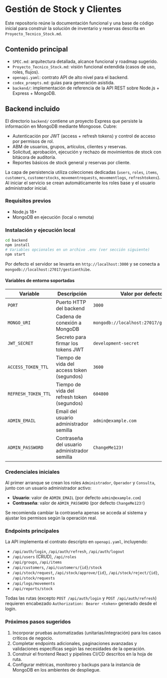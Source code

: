 # Gestión de Stock y Clientes

Este repositorio reúne la documentación funcional y una base de código inicial para construir la solución de inventario y reservas descrita en `Proyecto_Tecnico_Stock.md`.

## Contenido principal

- `SPEC.md`: arquitectura detallada, alcance funcional y roadmap sugerido.
- `Proyecto_Tecnico_Stock.md`: visión funcional extendida (casos de uso, roles, flujos).
- `openapi.yaml`: contrato API de alto nivel para el backend.
- `codex_prompts.md`: guías para generación asistida.
- `backend/`: implementación de referencia de la API REST sobre Node.js + Express + MongoDB.

## Backend incluido

El directorio `backend/` contiene un proyecto Express que persiste la información en MongoDB mediante Mongoose. Cubre:

- Autenticación por JWT (access + refresh tokens) y control de acceso por permisos de rol.
- ABM de usuarios, grupos, artículos, clientes y reservas.
- Solicitud, aprobación, ejecución y rechazo de movimientos de stock con bitácora de auditoría.
- Reportes básicos de stock general y reservas por cliente.

La capa de persistencia utiliza colecciones dedicadas (`users`, `roles`, `items`, `customers`, `customerstocks`, `movementrequests`, `movementlogs`, `refreshtokens`). Al iniciar el servicio se crean automáticamente los roles base y el usuario administrador inicial.

### Requisitos previos

- Node.js 18+
- MongoDB en ejecución (local o remota)

### Instalación y ejecución local

```bash
cd backend
npm install
# Variables opcionales en un archivo .env (ver sección siguiente)
npm start
```

Por defecto el servidor se levanta en `http://localhost:3000` y se conecta a `mongodb://localhost:27017/gestionthibe`.

#### Variables de entorno soportadas

| Variable | Descripción | Valor por defecto |
|----------|-------------|-------------------|
| `PORT` | Puerto HTTP del backend | `3000` |
| `MONGO_URI` | Cadena de conexión a MongoDB | `mongodb://localhost:27017/gestionthibe` |
| `JWT_SECRET` | Secreto para firmar los tokens JWT | `development-secret` |
| `ACCESS_TOKEN_TTL` | Tiempo de vida del access token (segundos) | `3600` |
| `REFRESH_TOKEN_TTL` | Tiempo de vida del refresh token (segundos) | `604800` |
| `ADMIN_EMAIL` | Email del usuario administrador semilla | `admin@example.com` |
| `ADMIN_PASSWORD` | Contraseña del usuario administrador semilla | `ChangeMe123!` |

### Credenciales iniciales

Al primer arranque se crean los roles `Administrador`, `Operador` y `Consulta`, junto con un usuario administrador activo:

- **Usuario**: valor de `ADMIN_EMAIL` (por defecto `admin@example.com`)
- **Contraseña**: valor de `ADMIN_PASSWORD` (por defecto `ChangeMe123!`)

Se recomienda cambiar la contraseña apenas se acceda al sistema y ajustar los permisos según la operación real.

### Endpoints principales

La API implementa el contrato descripto en `openapi.yaml`, incluyendo:

- `/api/auth/login`, `/api/auth/refresh`, `/api/auth/logout`
- `/api/users` (CRUD), `/api/roles`
- `/api/groups`, `/api/items`
- `/api/customers`, `/api/customers/{id}/stock`
- `/api/stock/request`, `/api/stock/approve/{id}`, `/api/stock/reject/{id}`, `/api/stock/requests`
- `/api/logs/movements`
- `/api/reports/stock`

Todas las rutas (excepto `POST /api/auth/login` y `POST /api/auth/refresh`) requieren encabezado `Authorization: Bearer <token>` generado desde el login.

### Próximos pasos sugeridos

1. Incorporar pruebas automatizadas (unitarias/integración) para los casos críticos de negocio.
2. Completar endpoints adicionales, paginaciones avanzadas y validaciones específicas según las necesidades de la operación.
3. Construir el frontend React y pipelines CI/CD descritos en la hoja de ruta.
4. Configurar métricas, monitoreo y backups para la instancia de MongoDB en los ambientes de despliegue.
